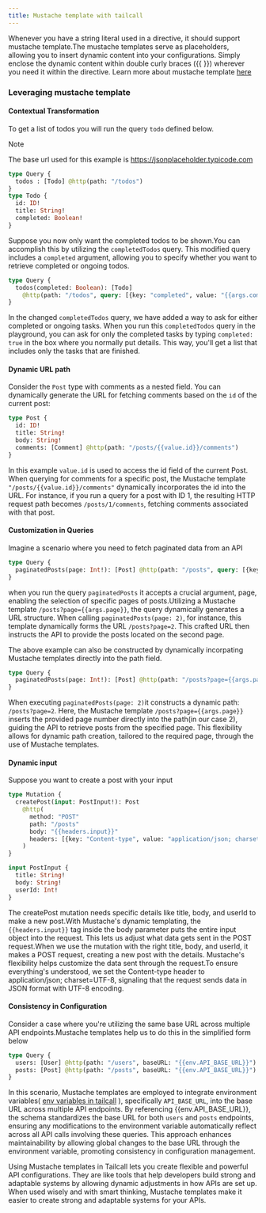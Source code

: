 ```yaml
---
title: Mustache template with tailcall
---
```


Whenever you have a string literal used in a directive, it should support mustache template.The mustache templates serve as placeholders, allowing you to insert dynamic content into your configurations. Simply enclose the dynamic content within double curly braces ({{ }}) wherever you need it within the directive.
Learn more about mustache template [here](https://mustache.github.io/)

### Leveraging mustache template

#### Contextual Transformation

To get a list of todos you will run the query `todo` defined below.

> [!NOTE]
> The base url used for this example is https://jsonplaceholder.typicode.com

```graphql
type Query {
  todos : [Todo] @http(path: "/todos")
}
type Todo {
  id: ID!
  title: String!
  completed: Boolean!
}
```

Suppose you now only want the completed todos to be shown.You can accomplish this by utilizing the `completedTodos` query. This modified query includes a `completed` argument, allowing you to specify whether you want to retrieve completed or ongoing todos.

```graphql
type Query {
  todos(completed: Boolean): [Todo]
    @http(path: "/todos", query: [{key: "completed", value: "{{args.completed}}"}])
}
```

In the changed `completedTodos` query, we have added a way to ask for either completed or ongoing tasks. When you run this `completedTodos` query in the playground, you can ask for only the completed tasks by typing `completed: true` in the box where you normally put details. This way, you'll get a list that includes only the tasks that are finished.

#### Dynamic URL path

Consider the `Post` type with comments as a nested field. You can dynamically generate the URL for fetching comments based on the `id` of the current post:

```graphql
type Post {
  id: ID!
  title: String!
  body: String!
  comments: [Comment] @http(path: "/posts/{{value.id}}/comments")
}
```

In this example `value.id` is used to access the id field of the current Post. When querying for comments for a specific post, the Mustache template `"/posts/{{value.id}}/comments"` dynamically incorporates the id into the URL. For instance, if you run a query for a post with ID 1, the resulting HTTP request path becomes `/posts/1/comments`, fetching comments associated with that post.

#### Customization in Queries

Imagine a scenario where you need to fetch paginated data from an API

```graphql
type Query {
  paginatedPosts(page: Int!): [Post] @http(path: "/posts", query: [{key: "page", value: "{{args.page}}"}])
}
```

when you run the query `paginatedPosts` it accepts a crucial argument, page, enabling the selection of specific pages of posts.Utilizing a Mustache template `/posts?page={{args.page}}`, the query dynamically generates a URL structure. When calling `paginatedPosts(page: 2)`, for instance, this template dynamically forms the URL `/posts?page=2`. This crafted URL then instructs the API to provide the posts located on the second page.

The above example can also be constructed by dynamically incorpating Mustache templates directly into the path field.

```graphql
type Query {
  paginatedPosts(page: Int!): [Post] @http(path: "/posts?page={{args.page}}")
}
```

When executing `paginatedPosts(page: 2)`it constructs a dynamic path: `/posts?page=2`. Here, the Mustache template `/posts?page={{args.page}}` inserts the provided page number directly into the path(in our case 2), guiding the API to retrieve posts from the specified page. This flexibility allows for dynamic path creation, tailored to the required page, through the use of Mustache templates.

#### Dynamic input

Suppose you want to create a post with your input

```graphql
type Mutation {
  createPost(input: PostInput!): Post
    @http(
      method: "POST"
      path: "/posts"
      body: "{{headers.input}}"
      headers: [{key: "Content-type", value: "application/json; charset=UTF-8"}]
    )
}

input PostInput {
  title: String!
  body: String!
  userId: Int!
}
```

The createPost mutation needs specific details like title, body, and userId to make a new post.With Mustache's dynamic templating, the `{{headers.input}}` tag inside the body parameter puts the entire input object into the request. This lets us adjust what data gets sent in the POST request.When we use the mutation with the right title, body, and userId, it makes a POST request, creating a new post with the details. Mustache's flexibility helps customize the data sent through the request.To ensure everything's understood, we set the Content-type header to application/json; charset=UTF-8, signaling that the request sends data in JSON format with UTF-8 encoding.

#### Consistency in Configuration

Consider a case where you're utilizing the same base URL across multiple API endpoints.Mustache templates help us to do this in the simplified form below

```graphql
type Query {
  users: [User] @http(path: "/users", baseURL: "{{env.API_BASE_URL}}")
  posts: [Post] @http(path: "/posts", baseURL: "{{env.API_BASE_URL}}")
}
```

In this scenario, Mustache templates are employed to integrate environment variables( [env variables in tailcall](environment-variables.md) ), specifically `API_BASE_URL`, into the base URL across multiple API endpoints. By referencing {{env.API_BASE_URL}}, the schema standardizes the base URL for both `users` and `posts` endpoints, ensuring any modifications to the environment variable automatically reflect across all API calls involving these queries. This approach enhances maintainability by allowing global changes to the base URL through the environment variable, promoting consistency in configuration management.

Using Mustache templates in Tailcall lets you create flexible and powerful API configurations. They are like tools that help developers build strong and adaptable systems by allowing dynamic adjustments in how APIs are set up. When used wisely and with smart thinking, Mustache templates make it easier to create strong and adaptable systems for your APIs.
